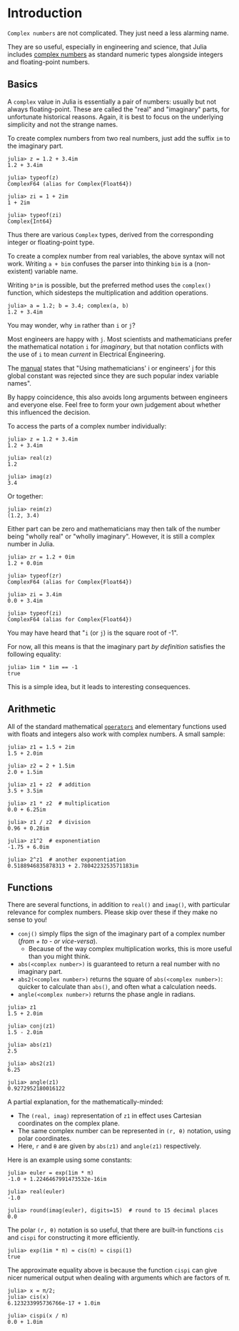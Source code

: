 # Introduction

`Complex numbers` are not complicated.
They just need a less alarming name.

They are so useful, especially in engineering and science, that Julia includes [complex numbers][complex] as standard numeric types alongside integers and floating-point numbers.

## Basics

A `complex` value in Julia is essentially a pair of numbers: usually but not always floating-point.
These are called the "real" and "imaginary" parts, for unfortunate historical reasons.
Again, it is best to focus on the underlying simplicity and not the strange names.

To create complex numbers from two real numbers, just add the suffix `im` to the imaginary part.

```julia-repl
julia> z = 1.2 + 3.4im
1.2 + 3.4im

julia> typeof(z)
ComplexF64 (alias for Complex{Float64})

julia> zi = 1 + 2im
1 + 2im

julia> typeof(zi)
Complex{Int64}
```

Thus there are various `Complex` types, derived from the corresponding integer or floating-point type.

To create a complex number from real variables, the above syntax will not work.
Writing `a + bim` confuses the parser into thinking `bim` is a (non-existent) variable name.

Writing `b*im` is possible, but the preferred method uses the `complex()` function, which sidesteps the multiplication and addition operations.

```julia-repl
julia> a = 1.2; b = 3.4; complex(a, b)
1.2 + 3.4im
```

You may wonder, why `im` rather than `i` or `j`?

Most engineers are happy with `j`.
Most scientists and mathematicians prefer the mathematical notation `i` for _imaginary_, but that notation conflicts with the use of `i` to mean _current_ in Electrical Engineering.

The [manual][complex] states that "Using mathematicians' i or engineers' j for this global constant was rejected since they are such popular index variable names".

By happy coincidence, this also avoids long arguments between engineers and everyone else.
Feel free to form your own judgement about whether this influenced the decision.

To access the parts of a complex number individually:

```julia-repl
julia> z = 1.2 + 3.4im
1.2 + 3.4im

julia> real(z)
1.2

julia> imag(z)
3.4
```

Or together:

```julia-repl
julia> reim(z)
(1.2, 3.4)
```

Either part can be zero and mathematicians may then talk of the number being "wholly real" or "wholly imaginary".
However, it is still a complex number in Julia.

```julia-repl
julia> zr = 1.2 + 0im
1.2 + 0.0im

julia> typeof(zr)
ComplexF64 (alias for Complex{Float64})

julia> zi = 3.4im
0.0 + 3.4im

julia> typeof(zi)
ComplexF64 (alias for Complex{Float64})
```

You may have heard that "`i` (or `j`) is the square root of -1".

For now, all this means is that the imaginary part _by definition_ satisfies the following equality:

```julia-repl
julia> 1im * 1im == -1
true
```

This is a simple idea, but it leads to interesting consequences.

## Arithmetic

All of the standard mathematical [`operators`][operators] and elementary functions used with floats and integers also work with complex numbers. A small sample:

```julia-repl
julia> z1 = 1.5 + 2im
1.5 + 2.0im

julia> z2 = 2 + 1.5im
2.0 + 1.5im

julia> z1 + z2  # addition
3.5 + 3.5im

julia> z1 * z2  # multiplication
0.0 + 6.25im

julia> z1 / z2  # division
0.96 + 0.28im

julia> z1^2  # exponentiation
-1.75 + 6.0im

julia> 2^z1  # another exponentiation
0.5188946835878313 + 2.7804223253571183im
```

## Functions

There are several functions, in addition to `real()` and `imag()`, with particular relevance for complex numbers.
Please skip over these if they make no sense to you!

- `conj()` simply flips the sign of the imaginary part of a complex number (_from + to - or vice-versa_).
    - Because of the way complex multiplication works, this is more useful than you might think.
- `abs(<complex number>)` is guaranteed to return a real number with no imaginary part.
- `abs2(<complex number>)` returns the square of `abs(<complex number>)`: quicker to calculate than `abs()`, and often what a calculation needs.
- `angle(<complex number>)` returns the phase angle in radians.

```julia-repl
julia> z1
1.5 + 2.0im

julia> conj(z1)
1.5 - 2.0im

julia> abs(z1)
2.5

julia> abs2(z1)
6.25

julia> angle(z1)
0.9272952180016122
```
A partial explanation, for the mathematically-minded:

- The `(real, imag)` representation of `z1` in effect uses Cartesian coordinates on the complex plane.
- The same complex number can be represented in `(r, θ)` notation, using polar coordinates.
- Here, `r` and `θ` are given by `abs(z1)` and `angle(z1)` respectively.

Here is an example using some constants:

```julia-repl
julia> euler = exp(1im * π)
-1.0 + 1.2246467991473532e-16im

julia> real(euler)
-1.0

julia> round(imag(euler), digits=15)  # round to 15 decimal places
0.0
```

The polar `(r, θ)` notation is so useful, that there are built-in functions `cis` and `cispi` for constructing it more efficiently.

```julia-repl
julia> exp(1im * π) ≈ cis(π) ≈ cispi(1)
true
```

The approximate equality above is because the function `cispi` can give nicer numerical output when dealing with arguments which are factors of π.

```julia-repl
julia> x = π/2;
julia> cis(x)
6.123233995736766e-17 + 1.0im

julia> cispi(x / π)
0.0 + 1.0im
```

[complex]: https://docs.julialang.org/en/v1/manual/complex-and-rational-numbers/#Complex-Numbers
[math-complex]: https://www.nagwa.com/en/videos/143121736364/
[engineering-complex]: https://www.khanacademy.org/science/electrical-engineering/ee-circuit-analysis-topic/ee-ac-analysis/v/ee-complex-numbers
[operators]: https://docs.julialang.org/en/v1/manual/mathematical-operations/#Arithmetic-Operators

